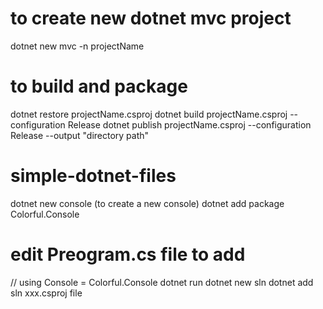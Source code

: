 # to create new dotnet mvc project
dotnet new mvc -n projectName

# to build and package
dotnet restore projectName.csproj
dotnet build projectName.csproj --configuration Release
dotnet publish projectName.csproj --configuration Release --output "directory path"



# simple-dotnet-files
dotnet new console (to create a new console)
dotnet add package Colorful.Console
# edit Preogram.cs file to add 
// using Console = Colorful.Console
dotnet run
dotnet new sln
dotnet add sln xxx.csproj file
